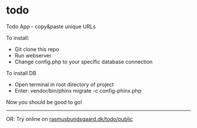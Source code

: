# todo
Todo App - copy&amp;paste unique URLs

To install:

* Git clone this repo
* Run webserver
* Change config.php to your specific database connection

To install DB
* Open terminal in root directory of project
* Enter: vendor/bin/phinx migrate -c config-phinx.php


Now you should be good to go!

---

OR: Try online on [rasmusbundsgaard.dk/todo/public](http://rasmusbundsgaard.dk/todo/public)
